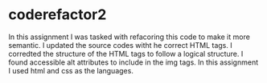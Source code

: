 # coderefactor2
In this assignment I was tasked with refacoring this code to make it more semantic. 
I updated the source codes witht he correct HTML tags.
I corredted the structure of the HTML tags to follow a logical structure.
I found accessible alt attributes to include in the img tags.
In this assignment I used html and css as the languages.